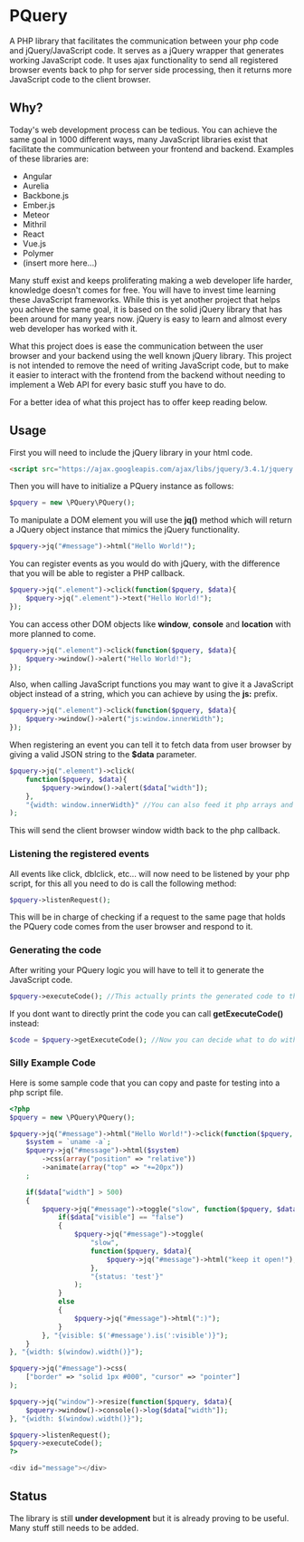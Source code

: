 # PQuery

A PHP library that facilitates the communication between your php
code and jQuery/JavaScript code. It serves as a jQuery wrapper that
generates working JavaScript code. It uses ajax functionality to send
all registered browser events back to php for server side processing, then
it returns more JavaScript code to the client browser.

## Why?

Today's web development process can be tedious. You can achieve the same goal
in 1000 different ways, many JavaScript libraries exist that facilitate the
communication between your frontend and backend. Examples of these libraries
are: 

* Angular
* Aurelia
* Backbone.js
* Ember.js
* Meteor
* Mithril
* React
* Vue.js
* Polymer
* (insert more here...)

Many stuff exist and keeps proliferating making a web developer life harder,
knowledge doesn't comes for free. You will have to invest time learning these 
JavaScript frameworks. While this is yet another project that helps you achieve 
the same goal, it is based on the solid jQuery library that has been around for 
many years now. jQuery is easy to learn and almost every web developer has 
worked with it.

What this project does is ease the communication between the user browser
and your backend using the well known jQuery library. This project is not
intended to remove the need of writing JavaScript code, but to make it easier
to interact with the frontend from the backend without needing to implement
a Web API for every basic stuff you have to do.

For a better idea of what this project has to offer keep reading below.

## Usage

First you will need to include the jQuery library in your html code.

```html
<script src="https://ajax.googleapis.com/ajax/libs/jquery/3.4.1/jquery.min.js"></script>
```

Then you will have to initialize a PQuery instance as follows:

```php
$pquery = new \PQuery\PQuery();
```

To manipulate a DOM element you will use the **jq()** method which will return
a JQuery object instance that mimics the jQuery functionality.

```php
$pquery->jq("#message")->html("Hello World!");
```

You can register events as you would do with jQuery, with the difference that
you will be able to register a PHP callback.

```php
$pquery->jq(".element")->click(function($pquery, $data){
    $pquery->jq(".element")->text("Hello World!");
});
```
You can access other DOM objects like **window**, **console** and **location** 
with more planned to come.

```php
$pquery->jq(".element")->click(function($pquery, $data){
    $pquery->window()->alert("Hello World!");
});
```

Also, when calling JavaScript functions you may want to give it a JavaScript
object instead of a string, which you can achieve by using the **js:** prefix.

```php
$pquery->jq(".element")->click(function($pquery, $data){
    $pquery->window()->alert("js:window.innerWidth");
});
```

When registering an event you can tell it to fetch data from user browser by
giving a valid JSON string to the **$data** parameter.

```php
$pquery->jq(".element")->click(
    function($pquery, $data){
        $pquery->window()->alert($data["width"]);
    },
    "{width: window.innerWidth}" //You can also feed it php arrays and objects.
);
```

This will send the client browser window width back to the php callback.

### Listening the registered events

All events like click, dblclick, etc... will now need to be listened by your
php script, for this all you need to do is call the following method:

```php
$pquery->listenRequest();
```

This will be in charge of checking if a request to the same page that holds
the PQuery code comes from the user browser and respond to it.

### Generating the code

After writing your PQuery logic you will have to tell it to generate the 
JavaScript code.

```php
$pquery->executeCode(); //This actually prints the generated code to the document
```

If you dont want to directly print the code you can call 
**getExecuteCode()** instead:

```php
$code = $pquery->getExecuteCode(); //Now you can decide what to do with it
```

### Silly Example Code

Here is some sample code that you can copy and paste for testing into a 
php script file.

```php
<?php
$pquery = new \PQuery\PQuery();

$pquery->jq("#message")->html("Hello World!")->click(function($pquery, $data){
    $system = `uname -a`;
    $pquery->jq("#message")->html($system)
        ->css(array("position" => "relative"))
        ->animate(array("top" => "+=20px"))
    ;

    if($data["width"] > 500)
    {
        $pquery->jq("#message")->toggle("slow", function($pquery, $data){
            if($data["visible"] == "false")
            {
                $pquery->jq("#message")->toggle(
                    "slow",
                    function($pquery, $data){
                        $pquery->jq("#message")->html("keep it open!");
                    }, 
                    "{status: 'test'}"
                );
            }
            else
            {
                $pquery->jq("#message")->html(":)");
            }
        }, "{visible: $('#message').is(':visible')}");
    }
}, "{width: $(window).width()}");

$pquery->jq("#message")->css(
    ["border" => "solid 1px #000", "cursor" => "pointer"]
);

$pquery->jq("window")->resize(function($pquery, $data){
    $pquery->window()->console()->log($data["width"]);
}, "{width: $(window).width()}");

$pquery->listenRequest();
$pquery->executeCode();
?>

<div id="message"></div>
```

## Status

The library is still **under development** but it is already proving to be
useful. Many stuff still needs to be added.